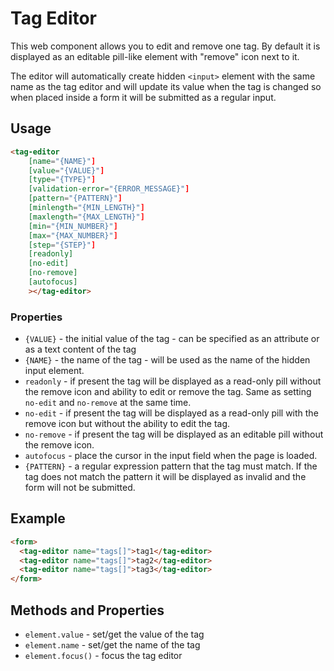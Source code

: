 # Tag Editor

This web component allows you to edit and remove one tag. By default it is displayed as an editable pill-like element with "remove" icon next to it.

The editor will automatically create hidden `<input>` element with the same name as the tag editor and will update its value when the tag is changed so when placed inside a form it will be submitted as a regular input.

## Usage

```html
<tag-editor 
    [name="{NAME}"] 
    [value="{VALUE}"]
    [type="{TYPE}"]
    [validation-error="{ERROR_MESSAGE}"]
    [pattern="{PATTERN}"]
    [minlength="{MIN_LENGTH}"]
    [maxlength="{MAX_LENGTH}"]
    [min="{MIN_NUMBER}"]
    [max="{MAX_NUMBER}"]
    [step="{STEP}"]
    [readonly]
    [no-edit]
    [no-remove]
    [autofocus]
    ></tag-editor>
```

### Properties

- `{VALUE}` - the initial value of the tag - can be specified as an attribute or as a text content of the tag
- `{NAME}` - the name of the tag - will be used as the name of the hidden input element.
- `readonly` - if present the tag will be displayed as a read-only pill without the remove icon and ability to edit or remove the tag. Same as setting `no-edit` and `no-remove` at the same time.
- `no-edit` - if present the tag will be displayed as a read-only pill with the remove icon but without the ability to edit the tag.
- `no-remove` - if present the tag will be displayed as an editable pill without the remove icon.
- `autofocus` - place the cursor in the input field when the page is loaded.
- `{PATTERN}` - a regular expression pattern that the tag must match. If the tag does not match the pattern it will be displayed as invalid and the form will not be submitted.

## Example

```html
<form>
  <tag-editor name="tags[]">tag1</tag-editor>
  <tag-editor name="tags[]">tag2</tag-editor>
  <tag-editor name="tags[]">tag3</tag-editor>
</form>
```

## Methods and Properties

- `element.value` - set/get the value of the tag
- `element.name` - set/get the name of the tag
- `element.focus()` - focus the tag editor

